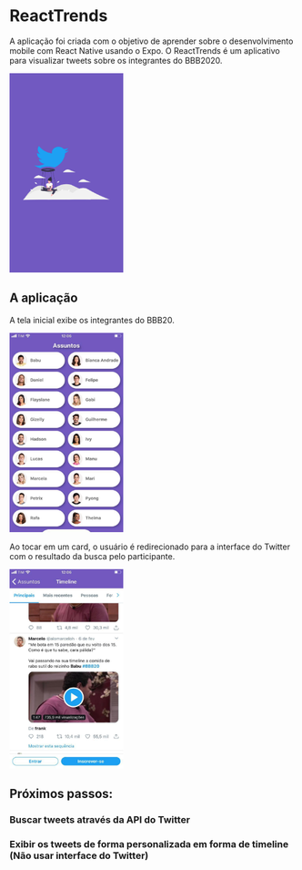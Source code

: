 # ReactTrends
A aplicação foi criada com o objetivo de aprender sobre o desenvolvimento mobile com React Native usando o Expo. O ReactTrends é um aplicativo
para visualizar tweets sobre os integrantes do BBB2020.

<img src="https://github.com/Marcoozvn/ReactTrends/blob/master/assets/splash.png" width="200" height="350">

## A aplicação
A tela inicial exibe os integrantes do BBB20.

<img src="https://github.com/Marcoozvn/ReactTrends/blob/master/assets/Tela%20inicial.jpeg" width="200" height="350">

Ao tocar em um card, o usuário é redirecionado para a interface do Twitter com o resultado
da busca pelo participante.

<img src="https://github.com/Marcoozvn/ReactTrends/blob/master/assets/Interface%20Twitter.jpeg" width="200" height="350">

## Próximos passos:

### Buscar tweets através da API do Twitter
### Exibir os tweets de forma personalizada em forma de timeline (Não usar interface do Twitter)
